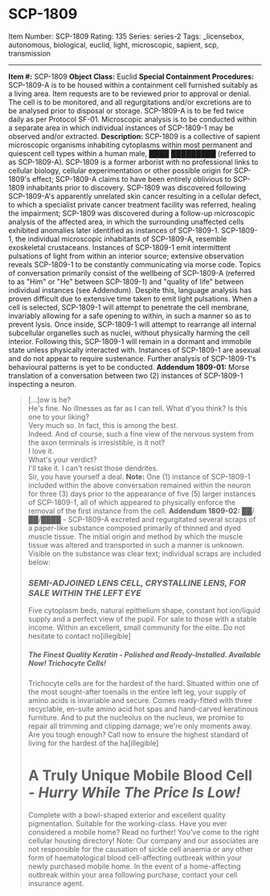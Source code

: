 # SCP-1809
Item Number: SCP-1809
Rating: 135
Series: series-2
Tags: _licensebox, autonomous, biological, euclid, light, microscopic, sapient, scp, transmission

---

**Item #:** SCP-1809
**Object Class:** Euclid
**Special Containment Procedures:** SCP-1809-A is to be housed within a containment cell furnished suitably as a living area. Item requests are to be reviewed prior to approval or denial. The cell is to be monitored, and all regurgitations and/or excretions are to be analysed prior to disposal or storage. SCP-1809-A is to be fed twice daily as per Protocol SF-01. Microscopic analysis is to be conducted within a separate area in which individual instances of SCP-1809-1 may be observed and/or extracted.
**Description:** SCP-1809 is a collective of sapient microscopic organisms inhabiting cytoplasms within most permanent and quiescent cell types within a human male, ████ █████████ (referred to as SCP-1809-A). SCP-1809 is a former arborist with no professional links to cellular biology, cellular experimentation or other possible origin for SCP-1809's effect; SCP-1809-A claims to have been entirely oblivious to SCP-1809 inhabitants prior to discovery. SCP-1809 was discovered following SCP-1809-A's apparently unrelated skin cancer resulting in a cellular defect, to which a specialist private cancer treatment facility was referred, healing the impairment; SCP-1809 was discovered during a follow-up microscopic analysis of the affected area, in which the surrounding unaffected cells exhibited anomalies later identified as instances of SCP-1809-1.
SCP-1809-1, the individual microscopic inhabitants of SCP-1809-A, resemble exoskeletal crustaceans. Instances of SCP-1809-1 emit intermittent pulsations of light from within an interior source; extensive observation reveals SCP-1809-1 to be constantly communicating via morse code. Topics of conversation primarily consist of the wellbeing of SCP-1809-A (referred to as "Him" or "He" between SCP-1809-1) and "quality of life" between individual instances (see Addendum). Despite this, language analysis has proven difficult due to extensive time taken to emit light pulsations.
When a cell is selected, SCP-1809-1 will attempt to penetrate the cell membrane, invariably allowing for a safe opening to within, in such a manner so as to prevent lysis. Once inside, SCP-1809-1 will attempt to rearrange all internal subcellular organelles such as nuclei, without physically harming the cell interior. Following this, SCP-1809-1 will remain in a dormant and immobile state unless physically interacted with. Instances of SCP-1809-1 are asexual and do not appear to require sustenance. Further analysis of SCP-1809-1's behavioural patterns is yet to be conducted.
**Addendum 1809-01:** Morse translation of a conversation between two (2) instances of SCP-1809-1 inspecting a neuron.
> […]ow is he?  
>  He's fine. No illnesses as far as I can tell. What d'you think? Is this one to your liking?  
>  Very much so. In fact, this is among the best.  
>  Indeed. And of course, such a fine view of the nervous system from the axon terminals is irresistible, is it not?  
>  I love it.  
>  What's your verdict?  
>  I'll take it. I can't resist those dendrites.  
>  Sir, you have yourself a deal.
**Note:** One (1) instance of SCP-1809-1 included within the above conversation remained within the neuron for three (3) days prior to the appearance of five (5) larger instances of SCP-1809-1, all of which appeared to physically enforce the removal of the first instance from the cell.
**Addendum 1809-02:** ██/██/████ - SCP-1809-A excreted and regurgitated several scraps of a paper-like substance composed primarily of thinned and dyed muscle tissue. The initial origin and method by which the muscle tissue was altered and transported in such a manner is unknown. Visible on the substance was clear text; individual scraps are included below:
> ### **_SEMI-ADJOINED LENS CELL, CRYSTALLINE LENS, FOR SALE WITHIN THE LEFT EYE_**
> Five cytoplasm beds, natural epithelium shape, constant hot ion/liquid supply and a perfect view of the pupil. For sale to those with a stable income. Within an excellent, small community for the elite. Do not hesitate to contact no[illegible]
> ##### **The Finest Quality Keratin - Polished and Ready-Installed. Available Now! Trichocyte Cells!**
> Trichocyte cells are for the hardest of the hard. Situated within one of the most sought-after toenails in the entire left leg, your supply of amino acids is invariable and secure. Comes ready-fitted with three recyclable, en-suite amino acid hot spas and hand-carved keratinous furniture. And to put the nucleolus on the nucleus, we promise to repair all trimming and clipping damage; we're only moments away. Are you tough enough? Call now to ensure the highest standard of living for the hardest of the ha[illegible]
> # A Truly Unique Mobile Blood Cell - _Hurry While The Price Is Low!_
> Complete with a bowl-shaped exterior and excellent quality pigmentation. Suitable for the working-class. Have you ever considered a mobile home? Read no further! You've come to the right cellular housing directory!
> Note: Our company and our associates are not responsible for the causation of sickle cell anaemia or any other form of haematological blood cell-affecting outbreak within your newly purchased mobile home. In the event of a home-affecting outbreak within your area following purchase, contact your cell insurance agent.